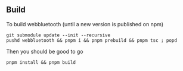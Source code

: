 ## Build

To build webbluetooth (until a new version is published on npm)
```
git submodule update --init --recursive
pushd webbluetooth && pnpm i && pnpm prebuild && pnpm tsc ; popd
```

Then you should be good to go
```
pnpm install && pnpm build
```
